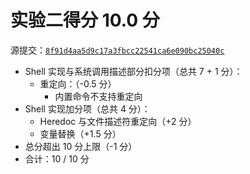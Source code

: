# 实验二得分 10.0 分

源提交：[`8f91d4aa5d9c17a3fbcc22541ca6e090bc25040c`](https://github.com/wyt2000/OSH-2020-Labs/tree/8f91d4aa5d9c17a3fbcc22541ca6e090bc25040c)

- Shell 实现与系统调用描述部分扣分项（总共 7 + 1 分）：
    - 重定向：（-0.5 分）
        - 内置命令不支持重定向
- Shell 实现加分项（总共 4 分）：
    - Heredoc 与文件描述符重定向（+2 分）
    - 变量替换（+1.5 分）
- 总分超出 10 分上限（-1 分）
- 合计：10 / 10 分

